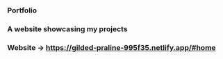 ### Portfolio
### A website showcasing my projects
### Website -> https://gilded-praline-995f35.netlify.app/#home
